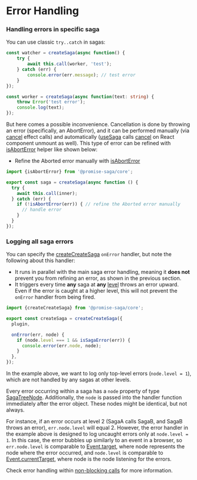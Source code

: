 # Error Handling

### Handling errors in specific saga

You can use classic `try..catch` in sagas:

```ts
const watcher = createSaga(async function() {
    try {
        await this.call(worker, 'test');
    } catch (err) {
        console.error(err.message); // test error
    }
});

const worker = createSaga(async function(text: string) {
    throw Error('test error');
    console.log(text);
});
```

But here comes a possible inconvenience. Cancellation is done by throwing an error (specifically, an AbortError), and it can be performed manually (via [cancel](../api.md#cancel) effect calls) and automatically ([useSaga](../api.md#useSaga) calls [cancel](../api.md#cancel) on React component unmount as well). This type of error can be refined with [isAbortError](../api.md#isAbortError) helper like shown below:
- Refine the Aborted error manually with [isAbortError](../api.md#isAbortError)

```ts
import {isAbortError} from '@promise-saga/core';

export const saga = createSaga(async function () {
  try {
    await this.call(inner);
  } catch (err) {
    if (!isAbortError(err)) { // refine the Aborted error manually
      // handle error
    }
  }
});
```

### Logging all saga errors

You can specify the [createCreateSaga](../api.md#createCreateSaga) `onError` handler, but note the following about this handler:
- It runs in parallel with the main saga error handling, meaning it **does not** prevent you from refining an error, as shown in the previous section.
- It triggers every time **any** saga at **any** [level](../glossary.md#tree) throws an error upward. Even if the error is caught at a higher level, this will not prevent the `onError` handler from being fired.

```ts
import {createCreateSaga} from '@promise-saga/core';

export const createSaga = createCreateSaga({
  plugin,

  onError(err, node) {
    if (node.level === 1 && isSagaError(err)) {
      console.error(err.node, node);
    }
  },
});
```

In the example above, we want to log only top-level errors (`node.level = 1`), which are not handled by any sagas at other levels.

Every error occurring within a saga has a `node` property of type [SagaTreeNode](../glossary.md#treeNode). Additionally, the `node` is passed into the handler function immediately after the error object. These nodes might be identical, but not always.

For instance, if an error occurs at level 2 (SagaA calls SagaB, and SagaB throws an error), `err.node.level` will equal 2. However, the error handler in the example above is designed to log uncaught errors only at `node.level = 1`. In this case, the error bubbles up similarly to an event in a browser, so `err.node.level` is comparable to [Event.target](https://developer.mozilla.org/en-US/docs/Web/API/Event/target), where node represents the node where the error occurred, and `node.level` is comparable to [Event.currentTarget](https://developer.mozilla.org/en-US/docs/Web/API/Event/currentTarget), where node is the node listening for the errors.

Check error handling within [non-blocking calls](non-blocking-calls.md#error-handling) for more information.
